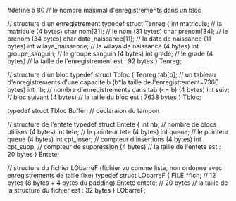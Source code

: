 #define b 80	// le nombre maximal d'enregistrements dans un bloc





// structure d'un enregistrement
typedef struct Tenreg { 
   int matricule;			  		 // la matricule (4 bytes)
	char nom[31];    		 		 // le nom (31 bytes)
   char prenom[34]; 				 // le prenom (34 bytes)
	char date_naissance[11];	 // la date de naissance (11 bytes)
	int wilaya_naissance; 		 // la wilaya de naissance (4 bytes)
	int groupe_sanguin;	    	 // le groupe sanguin (4 bytes)
	int grade;				 		 // le grade (4 bytes)
   // la taille de l'enregistrement est :  92 bytes
} Tenreg;






// structure d'un bloc
typedef struct Tbloc {
   Tenreg tab[b];  // un tableau d'enregistrements d'une capacite b (b*la taille de l'enregistrement=7360 bytes)
	int nb;         // nombre d'enregistrements dans tab (<= b)  (4 bytes)
	int suiv;		 // bloc suivant  (4 bytes)
   // la taille du bloc est : 7638 bytes
} Tbloc;






typedef struct Tbloc Buffer;	 // declaraion du tampon





// structure de l'entete
typedef struct Entete {
   int nb;     	 // nombre de blocs utilises (4 bytes)
	int tete; 		 // le pointeur tete	(4 bytes)
	int queue; 		 // le pointeur queue	(4 bytes)
   int cpt_inser;  // compteur d'insertions (4 bytes) 
   int cpt_supp;   // compteur de suppression (4 bytes) 
  	// la taille de l'entete est : 20 bytes
} Entete;


// structure du fichier LObarreF (fichier vu comme liste, non ordonne avec enregistrements de taille fixe)
typedef struct LObarreF {
   FILE *fich;  // 12 bytes (8 bytes + 4 bytes du padding)
   Entete entete;  // 20 bytes
   // la taille de la structure du fichier est : 32 bytes
} LObarreF;



